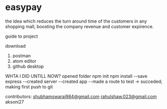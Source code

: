 # easypay
the idea which reduces the turn around time of the customers in any shopping mall, boosting the company revenue and customer expirence.

guide to project

download 
1. postman
2. atom editor
3. github desktop

WHTA I DID UNTILL NOW?
opened folder 
npm init
npm install  --save express
--created server
--created app
--made a route to test -> succeded; making first push to git


contributors: shubhamswaraj984@gmail.com
              rahulshaw.023@gmail.com
              aksoni27
